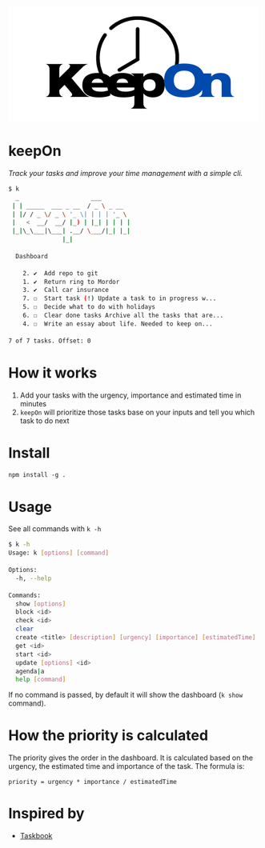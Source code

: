 ![KeepOn](./docs/keepOn-logo.png)

# keepOn

_Track your tasks and improve your time management with a simple cli._

```sh
$ k
  _                    ___
 | | _____  ___ _ __  / _ \ _ __
 | |/ / _ \/ _ \ '_ \| | | | '_ \
 |   <  __/  __/ |_) | |_| | | | |
 |_|\_\___|\___| .__/ \___/|_| |_|
               |_|

  Dashboard

    2. ✔  Add repo to git
    1. ✔  Return ring to Mordor
    3. ✔  Call car insurance
    7. ☐  Start task (!) Update a task to in progress w...
    5. ☐  Decide what to do with holidays
    6. ☐  Clear done tasks Archive all the tasks that are...
    4. ☐  Write an essay about life. Needed to keep on...

7 of 7 tasks. Offset: 0
```

# How it works

1. Add your tasks with the urgency, importance and estimated time in minutes
1. `keepOn` will prioritize those tasks base on your inputs and tell you which task to do next

# Install

```
npm install -g .
```

# Usage

See all commands with `k -h`

```sh
$ k -h
Usage: k [options] [command]

Options:
  -h, --help                                                           display help for command

Commands:
  show [options]                                                       Show all tasks
  block <id>                                                           Set the status of a task to blocked
  check <id>                                                           Check/uncheck task
  clear                                                                Clear all completed tasks
  create <title> [description] [urgency] [importance] [estimatedTime]  Create a new task
  get <id>                                                             Get all info of a task
  start <id>                                                           Start a task
  update [options] <id>                                                Update a task
  agenda|a                                                             Show the agenda of today as if you had to do all the tasks today
  help [command]                                                       display help for command
```

If no command is passed, by default it will show the dashboard (`k show` command).

# How the priority is calculated

The priority gives the order in the dashboard. It is calculated based on the urgency, the estimated time and importance of the task. The formula is:

```
priority = urgency * importance / estimatedTime
```

# Inspired by

- [Taskbook](https://github.com/klaudiosinani/taskbook)
